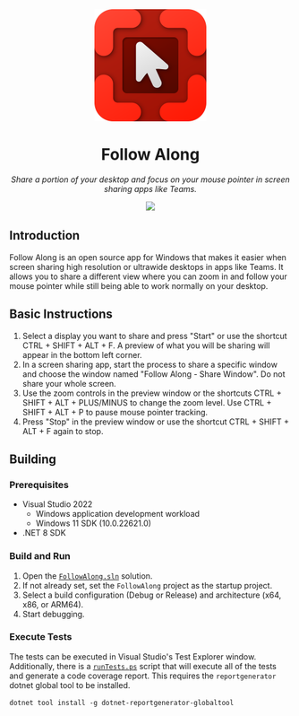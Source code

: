 
<div align="center">
    <img src="/res/FollowAlong.png" height="200" width="200" />
	<h1>Follow Along</h1>
	<p>
		<i>Share a portion of your desktop and focus on your mouse pointer in screen sharing apps like Teams.</i>
	</p>
    <a href="https://apps.microsoft.com/detail/Follow%20Along%20-%20Screen%20Share/9N1CV179Q032?mode=direct">
        <img src="https://get.microsoft.com/images/en-us%20dark.svg" width="200"/>
    </a>
</div>

## Introduction
Follow Along is an open source app for Windows that makes it easier when screen sharing high resolution or ultrawide desktops in apps like Teams. It allows you to share a different view where you can zoom in and follow your mouse pointer while still being able to work normally on your desktop.

## Basic Instructions
1. Select a display you want to share and press "Start" or use the shortcut CTRL + SHIFT + ALT + F. A preview of what you will be sharing will appear in the bottom left corner.
2. In a screen sharing app, start the process to share a specific window and choose the window named "Follow Along - Share Window". Do not share your whole screen.
3. Use the zoom controls in the preview window or the shortcuts CTRL + SHIFT + ALT + PLUS/MINUS to change the zoom level. Use CTRL + SHIFT + ALT + P to pause mouse pointer tracking.
4. Press "Stop" in the preview window or use the shortcut CTRL + SHIFT + ALT + F again to stop.

## Building
### Prerequisites
- Visual Studio 2022
  - Windows application development workload
  - Windows 11 SDK (10.0.22621.0)
- .NET 8 SDK

### Build and Run
1. Open the [`FollowAlong.sln`](/FollowAlong.sln) solution.
2. If not already set, set the `FollowAlong` project as the startup project.
3. Select a build configuration (Debug or Release) and architecture (x64, x86, or ARM64).
4. Start debugging.

### Execute Tests
The tests can be executed in Visual Studio's Test Explorer window. Additionally, there is a [`runTests.ps`](/scripts/runTests.ps1) script that will execute all of the tests and generate a code coverage report. This requires the `reportgenerator` dotnet global tool to be installed.
```shell
dotnet tool install -g dotnet-reportgenerator-globaltool
```

